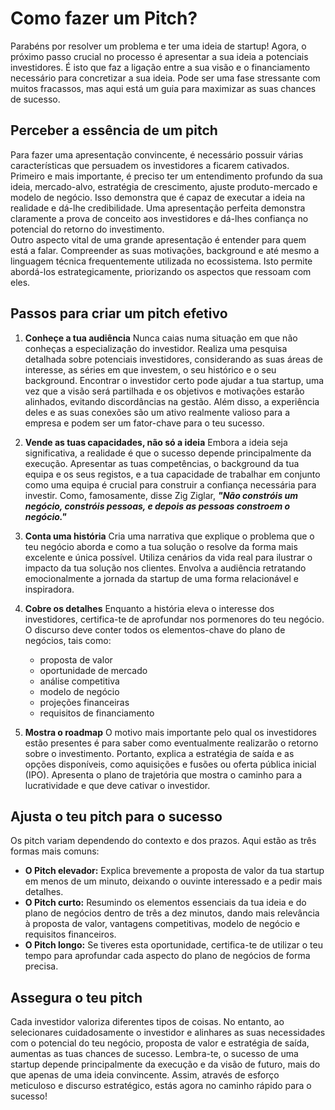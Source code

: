 # Como fazer um Pitch?
Parabéns por resolver um problema e ter uma ideia de startup! Agora, o próximo passo crucial no processo é apresentar a sua ideia a potenciais investidores. É isto que faz a ligação entre a sua visão e o financiamento necessário para concretizar a sua ideia. Pode ser uma fase stressante com muitos fracassos, mas aqui está um guia para maximizar as suas chances de sucesso.  

## Perceber a essência de um pitch
Para fazer uma apresentação convincente, é necessário possuir várias características que persuadem os investidores a ficarem cativados.  
Primeiro e mais importante, é preciso ter um entendimento profundo da sua ideia, mercado-alvo, estratégia de crescimento, ajuste produto-mercado e modelo de negócio. Isso demonstra que é capaz de executar a ideia na realidade e dá-lhe credibilidade. Uma apresentação perfeita demonstra claramente a prova de conceito aos investidores e dá-lhes confiança no potencial do retorno do investimento.  
Outro aspecto vital de uma grande apresentação é entender para quem está a falar. Compreender as suas motivações, background e até mesmo a linguagem técnica frequentemente utilizada no ecossistema. Isto permite abordá-los estrategicamente, priorizando os aspectos que ressoam com eles.  

## Passos para criar um pitch efetivo
1. **Conheçe a tua audiência**
    Nunca caias numa situação em que não conheças a especialização do investidor. Realiza uma pesquisa detalhada sobre potenciais investidores, considerando as suas áreas de interesse, as séries em que investem, o seu histórico e o seu background. Encontrar o investidor certo pode ajudar a tua startup, uma vez que a visão será partilhada e os objetivos e motivações estarão alinhados, evitando discordâncias na gestão. Além disso, a experiência deles e as suas conexões são um ativo realmente valioso para a empresa e podem ser um fator-chave para o teu sucesso.  
   
2. **Vende as tuas capacidades, não só a ideia**
   Embora a ideia seja significativa, a realidade é que o sucesso depende principalmente da execução. Apresentar as tuas competências, o background da tua equipa e os seus registos, e a tua capacidade de trabalhar em conjunto como uma equipa é crucial para construir a confiança necessária para investir. Como, famosamente, disse Zig Ziglar, **_"Não constróis um negócio, constróis pessoas, e depois as pessoas constroem o negócio."_**  

3. **Conta uma história**
   Cria uma narrativa que explique o problema que o teu negócio aborda e como a tua solução o resolve da forma mais excelente e única possível. Utiliza cenários da vida real para ilustrar o impacto da tua solução nos clientes. Envolva a audiência retratando emocionalmente a jornada da startup de uma forma relacionável e inspiradora.  

4. **Cobre os detalhes**
   Enquanto a história eleva o interesse dos investidores, certifica-te de aprofundar nos pormenores do teu negócio. O discurso deve conter todos os elementos-chave do plano de negócios, tais como:
   - proposta de valor
   - oportunidade de mercado
   - análise competitiva
   - modelo de negócio
   - projeções financeiras
   - requisitos de financiamento  

5. **Mostra o roadmap**
   O motivo mais importante pelo qual os investidores estão presentes é para saber como eventualmente realizarão o retorno sobre o investimento. Portanto, explica a estratégia de saída e as opções disponíveis, como aquisições e fusões ou oferta pública inicial (IPO). Apresenta o plano de trajetória que mostra o caminho para a lucratividade e que deve cativar o investidor.   

## Ajusta o teu pitch para o sucesso
 Os pitch variam dependendo do contexto e dos prazos. Aqui estão as três formas mais comuns:
- **O Pitch elevador:** Explica brevemente a proposta de valor da tua startup em menos de um minuto, deixando o ouvinte interessado e a pedir mais detalhes.  
- **O Pitch curto:** Resumindo os elementos essenciais da tua ideia e do plano de negócios dentro de três a dez minutos, dando mais relevância à proposta de valor, vantagens competitivas, modelo de negócio e requisitos financeiros.  
- **O Pitch longo:** Se tiveres esta oportunidade, certifica-te de utilizar o teu tempo para aprofundar cada aspecto do plano de negócios de forma precisa.  

## Assegura o teu pitch
Cada investidor valoriza diferentes tipos de coisas. No entanto, ao selecionares cuidadosamente o investidor e alinhares as suas necessidades com o potencial do teu negócio, proposta de valor e estratégia de saída, aumentas as tuas chances de sucesso. Lembra-te, o sucesso de uma startup depende principalmente da execução e da visão de futuro, mais do que apenas de uma ideia convincente. Assim, através de esforço meticuloso e discurso estratégico, estás agora no caminho rápido para o sucesso!
